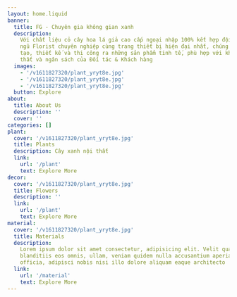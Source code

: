 ```yaml
---
layout: home.liquid
banner:
  title: FG - Chuyên gia không gian xanh
  description:
    Với chất liệu cỏ cây hoa lá giả cao cấp ngoại nhập 100% kết hợp đội
    ngũ Florist chuyên nghiệp cùng trang thiết bị hiện đại nhất, chúng tôi luôn sáng
    tạo, thiết kế và thi công ra những sản phẩm tinh tế, phù hợp với không gian nội
    thất và ngân sách của Đối tác & Khách hàng
  images:
    - '/v1611827320/plant_yryt8e.jpg'
    - '/v1611827320/plant_yryt8e.jpg'
    - '/v1611827320/plant_yryt8e.jpg'
  button: Explore
about:
  title: About Us
  description: ''
  cover: ''
categories: []
plant:
  cover: '/v1611827320/plant_yryt8e.jpg'
  title: Plants
  description: Cây xanh nội thất
  link:
    url: '/plant'
    text: Explore More
decor:
  cover: '/v1611827320/plant_yryt8e.jpg'
  title: Flowers
  description: ''
  link:
    url: '/plant'
    text: Explore More
material:
  cover: '/v1611827320/plant_yryt8e.jpg'
  title: Materials
  description:
    Lorem ipsum dolor sit amet consectetur, adipisicing elit. Velit quaerat
    blanditiis eos omnis, ullam, veniam quidem nulla accusantium aperiam cum voluptas
    officia, adipisci nobis nisi illo dolore aliquam eaque architecto
  link:
    url: '/material'
    text: Explore More
---
```

